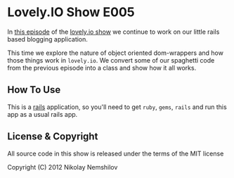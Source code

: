 # Lovely.IO Show E005

In [this episode](http://lovely.io/show/you-first-dom-wrapper) of the
[lovely.io show](http://lovely.io/show) we continue to work on our little
rails based blogging application.

This time we explore the nature of object oriented dom-wrappers and how
those things work in `lovely.io`. We convert some of our spaghetti code
from the previous episode into a class and show how it all works.

## How To Use

This is a [rails](http://rubyonrails.org) application, so you'll need to
get `ruby`, `gems`, `rails` and run this app as a usual rails app.


## License & Copyright

All source code in this show is released under the terms of the MIT license

Copyright (C) 2012 Nikolay Nemshilov